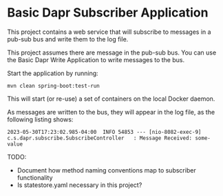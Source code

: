 # Basic Dapr Subscriber Application

This project contains a web service that will subscribe to messages in a pub-sub bus and write them to the log file.

This project assumes there are message in the pub-sub bus. You can use the Basic Dapr Write Application to write messages to the bus.

Start the application by running:
```shell
mvn clean spring-boot:test-run
```

This will start (or re-use) a set of containers on the local Docker daemon.

As messages are written to the bus, they will appear in the log file, as the following listing shows:
```text
2023-05-30T17:23:02.985-04:00  INFO 54853 --- [nio-8082-exec-9] c.s.dapr.subscribe.SubscribeController   : Message Received: some-value
```

TODO:
- Document how method naming conventions map to subscriber functionality
- Is statestore.yaml necessary in this project?

